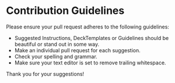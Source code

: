 # Contribution Guidelines

Please ensure your pull request adheres to the following guidelines:

- Suggested Instructions, DeckTemplates or Guidelines should be beautiful or stand out in some way.
- Make an individual pull request for each suggestion.
- Check your spelling and grammar.
- Make sure your text editor is set to remove trailing whitespace.

Thank you for your suggestions!

